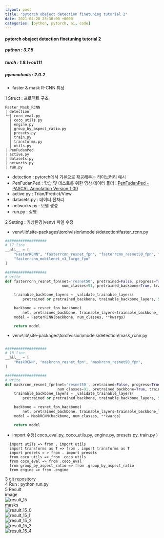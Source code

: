 ```yaml
---
layout: post
title: "pytorch obeject detection finetuning tutorial 2"
date: 2021-04-28 23:30:00 +0000
categories: [python, pytorch, ai, code]
---
```

#### pytorch obeject detection finetuning tutorial 2
##### python : 3.7.5
##### torch : 1.8.1+cu111
##### pycocotools : 2.0.2

- faster & mask R-CNN 튜닝  

1 Struct : 프로젝트 구조
```
Faster_Mask_RCNN
| detection
└─| coco_eval.py
  | coco_utils.py
  │ engine.py
  │ group_by_aspect_ratio.py
  │ presets.py
  │ train.py
  │ transforms.py
  │ utils.py
| PenFudanPed
| active.py
| datasets.py
| networks.py
| run.py
```
- detection :  pytorch에서 기본으로 재공해주는 라이브러리 예시
- PenFudanPed : 학습 및 테스트를 위한 영상 데이터 폴더 : [ PenFudanPed - PASCAL Annotation Version 1.00 ](https://www.cis.upenn.edu/~jshi/ped_html/)
- active.py : Trian/Predict/View
- datasets.py : 데이터 전처리
- networks.py : 모델 생성
- run.py : 실행

2 Setting : 가상환경(venv) 파일 수정
- venv\lib\site-packages\torchvision\models\detection\faster_rcnn.py  

~~~python
###################
# 17 line
__all__ = [
    "FasterRCNN", "fasterrcnn_resnet_fpn", "fasterrcnn_resnet50_fpn", "fasterrcnn_mobilenet_v3_large_320_fpn",
    "fasterrcnn_mobilenet_v3_large_fpn"
]

###################
# write
def fasterrcnn_resnet_fpn(net='resnet50', pretrained=False, progress=True,
                          num_classes=91, pretrained_backbone=True, trainable_backbone_layers=None, **kwargs):

    trainable_backbone_layers = _validate_trainable_layers(
        pretrained or pretrained_backbone, trainable_backbone_layers, 5, 3)

    backbone = resnet_fpn_backbone(
        net, pretrained_backbone, trainable_layers=trainable_backbone_layers)
    model = FasterRCNN(backbone, num_classes, **kwargs)

    return model
~~~

- venv\lib\site-packages\torchvision\models\detection\mask_rcnn.py  

~~~python

###################
# 13 line
__all__ = [
    "MaskRCNN", "maskrcnn_resnet_fpn", "maskrcnn_resnet50_fpn",
]

###################
# write
def maskrcnn_resnet_fpn(net='resnet50', pretrained=False, progress=True,
                        num_classes=91, pretrained_backbone=True, trainable_backbone_layers=None, **kwargs):
    trainable_backbone_layers = _validate_trainable_layers(
        pretrained or pretrained_backbone, trainable_backbone_layers, 5, 3)

    backbone = resnet_fpn_backbone(
        net, pretrained_backbone, trainable_layers=trainable_backbone_layers)
    model = MaskRCNN(backbone, num_classes, **kwargs)

    return model

~~~

- import 수정( coco_eval.py, coco_utils.py, engine.py, presets.py, train.py )  

```
  import utils => from . import utils
  import transforms as T => from . import transforms as T
  import presets = > from . import presets
  from coco_utils => from .coco_utils
  from coco_eval => from .coco_eval
  from group_by_aspect_ratio => from .group_by_aspect_ratio
  from engine => from .engine
```

3 [git repository](https://github.com/MizzleAa/Faster_Mask_RCNN)  
4 Run : python run.py  
5 Result  
  image  
![result_15](https://github.com/MizzleAa/Faster_Mask_RCNN/blob/main/result/15.png?raw=true)  
  masks  
![result_15_0](https://github.com/MizzleAa/Faster_Mask_RCNN/blob/main/result/15_0.png?raw=true)  
![result_15_1](https://github.com/MizzleAa/Faster_Mask_RCNN/blob/main/result/15_1.png?raw=true)  
![result_15_2](https://github.com/MizzleAa/Faster_Mask_RCNN/blob/main/result/15_2.png?raw=true)  
![result_15_3](https://github.com/MizzleAa/Faster_Mask_RCNN/blob/main/result/15_3.png?raw=true)  
![result_15_4](https://github.com/MizzleAa/Faster_Mask_RCNN/blob/main/result/15_4.png?raw=true)  

